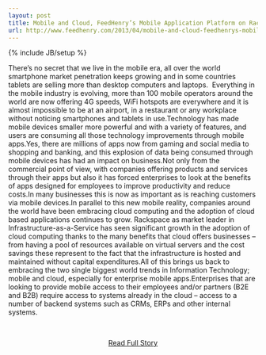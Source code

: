 ```yaml
---
layout: post
title: Mobile and Cloud, FeedHenry’s Mobile Application Platform on Rackspace
url: http://www.feedhenry.com/2013/04/mobile-and-cloud-feedhenrys-mobile-application-platform-on-rackspace/
---
```

{% include JB/setup %}<p>There’s no secret that we live in the mobile era, all over the world smartphone market penetration keeps growing and in some countries tablets are selling more than desktop computers and laptops.  Everything in the mobile industry is evolving, more than 100 mobile operators around the world are now offering 4G speeds, WiFi hotspots are everywhere and it is almost impossible to be at an airport, in a restaurant or any workplace without noticing smartphones and tablets in use.Technology has made mobile devices smaller more powerful and with a variety of features, and users are consuming all those technology improvements through mobile apps.Yes, there are millions of apps now from gaming and social media to shopping and banking, and this explosion of data being consumed through mobile devices has had an impact on business.Not only from the commercial point of view, with companies offering products and services through their apps but also it has forced enterprises to look at the benefits of apps designed for employees to improve productivity and reduce costs.In many businesses this is now as important as is reaching customers via mobile devices.In parallel to this new mobile reality, companies around the world have been embracing cloud computing and the adoption of cloud based applications continues to grow. Rackspace as market leader in Infrastructure-as-a-Service has seen significant growth in the adoption of cloud computing thanks to the many benefits that cloud offers businesses – from having a pool of resources available on virtual servers and the cost savings these represent to the fact that the infrastructure is hosted and maintained without capital expenditures.All of this brings us back to embracing the two single biggest world trends in Information Technology; mobile and cloud, especially for enterprise mobile apps.Enterprises that are looking to provide mobile access to their employees and/or partners (B2E and B2B) require access to systems already in the cloud – access to a number of backend systems such as CRMs, ERPs and other internal systems.</p>
<br /><p align='center'><a href="http://www.feedhenry.com/2013/04/mobile-and-cloud-feedhenrys-mobile-application-platform-on-rackspace/">Read Full Story</a></p><br />
